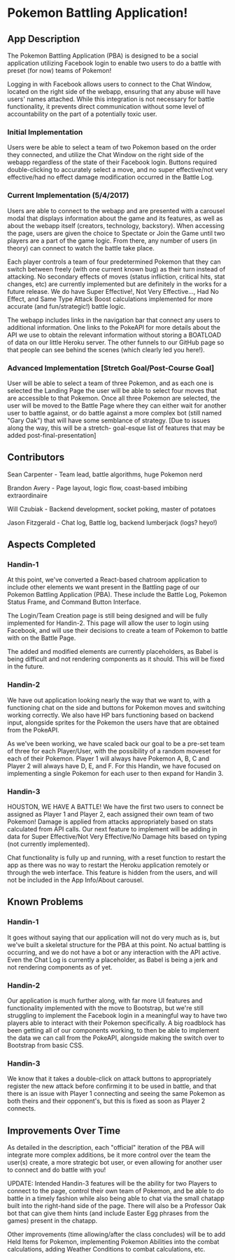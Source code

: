 # Pokemon Battling Application!

## App Description
The Pokemon Battling Application (PBA) is designed to be a social application utilizing Facebook
login to enable two users to do a battle with preset (for now) teams of Pokemon!

Logging in with Facebook allows users to connect to the Chat Window, located on the right side of
the webapp, ensuring that any abuse will have users' names attached. While this integration is not
necessary for battle functionality, it prevents direct communication without some level of accountability
on the part of a potentially toxic user.

### Initial Implementation
Users were be able to select a team of two Pokemon based on the order they connected, and utilize the Chat Window
on the right side of the webapp regardless of the state of their Facebook login. Buttons required double-clicking
to accurately select a move, and no super effective/not very effective/had no effect damage modification occurred
in the Battle Log.

### Current Implementation (5/4/2017)
Users are able to connect to the webapp and are presented with a carousel modal that displays information about the
game and its features, as well as about the webapp itself (creators, technology, backstory). When accessing the page,
users are given the choice to Spectate or Join the Game until two players are a part of the game logic. From there, any
number of users (in theory) can connect to watch the battle take place.

Each player controls a team of four predetermined Pokemon that they can switch between freely (with one current known bug)
as their turn instead of attacking. No secondary effects of moves (status infliction, critical hits, stat changes, etc) are
currently implemented but are definitely in the works for a future release. We do have Super Effective!, Not Very Effective...,
Had No Effect, and Same Type Attack Boost calculations implemented for more accurate (and fun/strategic!) battle logic.

The webapp includes links in the navigation bar that connect any users to additional information. One links to the PokeAPI 
for more details about the API we use to obtain the relevant information without storing a BOATLOAD of data on our little 
Heroku server. The other funnels to our GitHub page so that people can see behind the scenes (which clearly led you here!).

### Advanced Implementation [Stretch Goal/Post-Course Goal]
User will be able to select a team of three Pokemon, and as each one is selected the Landing Page the user will be able
to select four moves that are accessible to that Pokemon. Once all three Pokemon are selected, the user will be moved to
the Battle Page where they can either wait for another user to battle against, or do battle against a more complex bot
(still named "Gary Oak") that will have some semblance of strategy. [Due to issues along the way, this will be a stretch-
goal-esque list of features that may be added post-final-presentation]

## Contributors
Sean Carpenter - Team lead, battle algorithms, huge Pokemon nerd

Brandon Avery - Page layout, logic flow, coast-based imbibing extraordinaire

Will Czubiak - Backend development, socket poking, master of potatoes

Jason Fitzgerald - Chat log, Battle log, backend lumberjack (logs? heyo!)

## Aspects Completed
### Handin-1
At this point, we've converted a React-based chatroom application to include other elements
we want present in the Battling page of our Pokemon Battling Application (PBA). These include
the Battle Log, Pokemon Status Frame, and Command Button Interface.

The Login/Team Creation page is still being designed and will be fully implemented for Handin-2.
This page will allow the user to login using Facebook, and will use their decisions to create a team
of Pokemon to battle with on the Battle Page.

The added and modified elements are currently placeholders, as Babel is being difficult and not rendering components
as it should. This will be fixed in the future.

### Handin-2
We have out application looking nearly the way that we want to, with a functioning chat on the side and buttons for
Pokemon moves and switching working correctly. We also have HP bars functioning based on backend input, alongside 
sprites for the Pokemon the users have that are obtained from the PokeAPI.

As we've been working, we have scaled back our goal to be a pre-set team of three for each Player/User, with the possibility
of a random moveset for each of their Pokemon. Player 1 will always have Pokemon A, B, C and Player 2 will always have D, E, and F.
For this Handin, we have focused on implementing a single Pokemon for each user to then expand for Handin 3.

### Handin-3
HOUSTON, WE HAVE A BATTLE! We have the first two users to connect be assigned as Player 1 and Player 2, each assigned their own
team of two Pokemon! Damage is applied from attacks appropriately based on stats calculated from API calls. Our next feature
to implement will be adding in data for Super Effective/Not Very Effective/No Damage hits based on typing (not currently implemented).

Chat functionality is fully up and running, with a reset function to restart the app as there was no way to restart the Heroku application
remotely or through the web interface. This feature is hidden from the users, and will not be included in the App Info/About carousel.

## Known Problems
### Handin-1
It goes without saying that our application will not do very much as is, but we've built a skeletal
structure for the PBA at this point. No actual battling is occurring, and we do not have a bot or
any interaction with the API active. Even the Chat Log is currently a placeholder, as Babel is being
a jerk and not rendering components as of yet.

### Handin-2
Our application is much further along, with far more UI features and functionality implemented with the move to
Bootstrap, but we're still struggling to implement the Facebook login in a meaningful way to have two players able
to interact with their Pokemon specifically. A big roadblock has been getting all of our components working, to then
be able to implement the data we can call from the PokeAPI, alongside making the switch over to Bootstrap from basic
CSS.

### Handin-3
We know that it takes a double-click on attack buttons to appropriately register the new attack before confirming it
to be used in battle, and that there is an issue with Player 1 connecting and seeing the same Pokemon as both theirs
and their opponent's, but this is fixed as soon as Player 2 connects.

## Improvements Over Time
As detailed in the description, each "official" iteration of the PBA will integrate more complex
additions, be it more control over the team the user(s) create, a more strategic bot user, or even
allowing for another user to connect and do battle with you!

UPDATE: Intended Handin-3 features will be the ability for two Players to connect to the page, control their own
team of Pokemon, and be able to do battle in a timely fashion while also being able to chat via the small chatapp
built into the right-hand side of the page. There will also be a Professor Oak bot that can give them hints (and
include Easter Egg phrases from the games) present in the chatapp.

Other improvements (time allowing/after the class concludes) will be to add Held Items for Pokemon, implementing 
Pokemon Abilities into the combat calculations, adding Weather Conditions to combat calculations, etc.